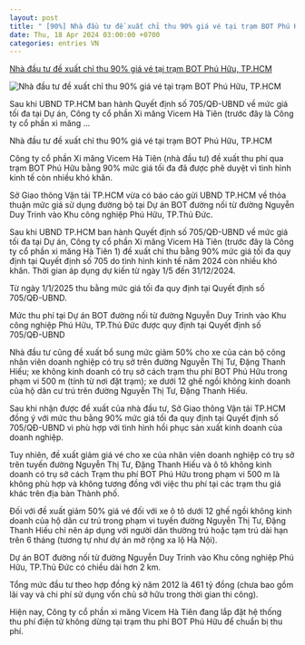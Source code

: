 ```yaml
---
layout: post
title: " [90%] Nhà đầu tư đề xuất chỉ thu 90% giá vé tại trạm BOT Phú Hữu, TP.HCM"
date: Thu, 18 Apr 2024 03:00:00 +0700
categories: entries VN
---
```

[Nhà đầu tư đề xuất chỉ thu 90% giá vé tại trạm BOT Phú Hữu, TP.HCM](https://baodautu.vn/nha-dau-tu-de-xuat-chi-thu-90-gia-ve-tai-tram-bot-phu-huu-tphcm-d213260.html)

![Nhà đầu tư đề xuất chỉ thu 90% giá vé tại trạm BOT Phú Hữu, TP.HCM](https://media.baodautu.vn/thumb_x470x250/Images/anhquan/2024/04/17/nha-dau-tu-de-xuat-chi-thu-90-gia-ve-tai-tram-bot-phu-huu-tphcm1713353556.jpg)

Sau khi UBND TP.HCM ban hành Quyết định số 705/QĐ-UBND về mức giá tối đa tại Dự án, Công ty cổ phần Xi măng Vicem Hà Tiên (trước đây là Công ty cổ phần xi măng ...

Nhà đầu tư đề xuất chỉ thu 90% giá vé tại trạm BOT Phú Hữu, TP.HCM

Công ty cổ phần Xi măng Vicem Hà Tiên (nhà đầu tư) đề xuất thu phí qua trạm BOT Phú Hữu bằng 90% mức giá tối đa đã được phê duyệt vì tình hình kinh tế còn nhiều khó khăn.

Sở Giao thông Vận tải TP.HCM vừa có báo cáo gửi UBND TP.HCM về thỏa thuận mức giá sử dụng đường bộ tại Dự án BOT đường nối từ đường Nguyễn Duy Trinh vào Khu công nghiệp Phú Hữu, TP.Thủ Đức.

Sau khi UBND TP.HCM ban hành Quyết định số 705/QĐ-UBND về mức giá tối đa tại Dự án, Công ty cổ phần Xi măng Vicem Hà Tiên (trước đây là Công ty cổ phần xi măng Hà Tiên 1) đề xuất chỉ thu bằng 90% mức giá tối đa quy định tại Quyết định số 705 do tình hình kinh tế năm 2024 còn nhiều khó khăn. Thời gian áp dụng dự kiến từ ngày 1/5 đến 31/12/2024.

Từ ngày 1/1/2025 thu bằng mức giá tối đa quy định tại Quyết định số 705/QĐ-UBND.

Mức thu phí tại Dự án BOT đường nối từ đường Nguyễn Duy Trinh vào Khu công nghiệp Phú Hữu, TP.Thủ Đức được quy định tại Quyết định số 705/QĐ-UBND

Nhà đầu tư cũng đề xuất bổ sung mức giảm 50% cho xe của cán bộ công nhân viên doanh nghiệp có trụ sở trên đường Nguyễn Thị Tư, Đặng Thanh Hiếu; xe không kinh doanh có trụ sở cách trạm thu phí BOT Phú Hữu trong phạm vi 500 m (tính từ nơi đặt trạm); xe dưới 12 ghế ngồi không kinh doanh của hộ dân cư trú trên đường Nguyễn Thị Tư, Đặng Thanh Hiếu.

Sau khi nhận được đề xuất của nhà đầu tư, Sở Giao thông Vận tải TP.HCM đồng ý với mức thu bằng 90% mức giá tối đa quy định tại Quyết định số 705/QĐ-UBND vì phù hợp với tình hình hồi phục sản xuất kinh doanh của doanh nghiệp.

Tuy nhiên, đề xuất giảm giá vé cho xe của nhân viên doanh nghiệp có trụ sở trên tuyến đường Nguyễn Thị Tư, Đặng Thanh Hiếu và ô tô không kinh doanh có trụ sở cách Trạm thu phí BOT Phú Hữu trong phạm vi 500 m là không phù hợp và không tương đồng với việc thu phí tại các trạm thu giá khác trên địa bàn Thành phố.

Đối với đề xuất giảm 50% giá vé đối với xe ô tô dưới 12 ghế ngồi không kinh doanh của hộ dân cư trú trong phạm vi tuyến đường Nguyễn Thị Tư, Đặng Thanh Hiếu chỉ nên áp dụng với người dân thường trú hoặc tạm trú dài hạn trên 6 tháng (tương tự như dự án mở rộng xa lộ Hà Nội).

Dự án BOT đường nối từ đường Nguyễn Duy Trinh vào Khu công nghiệp Phú Hữu, TP.Thủ Đức có chiều dài hơn 2 km.

Tổng mức đầu tư theo hợp đồng ký năm 2012 là 461 tỷ đồng (chưa bao gồm lãi vay và chi phí sử dụng vốn chủ sở hữu trong thời gian thi công).

Hiện nay, Công ty cổ phần xi măng Vicem Hà Tiên đang lắp đặt hệ thống thu phí điện tử không dừng tại trạm thu phí BOT Phú Hữu để chuẩn bị thu phí.

